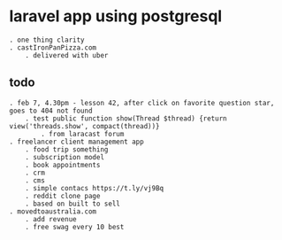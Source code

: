 # laravel app using postgresql
    . one thing clarity
    . castIronPanPizza.com
        . delivered with uber

## todo
    . feb 7, 4.30pm - lesson 42, after click on favorite question star, goes to 404 not found
        . test public function show(Thread $thread) {return view('threads.show', compact(thread))}
            . from laracast forum
    . freelancer client management app
        . food trip something
        . subscription model
        . book appointments
        . crm
        . cms
        . simple contacs https://t.ly/vj9Bq
        . reddit clone page
        . based on built to sell
    . movedtoaustralia.com
        . add revenue
        . free swag every 10 best
